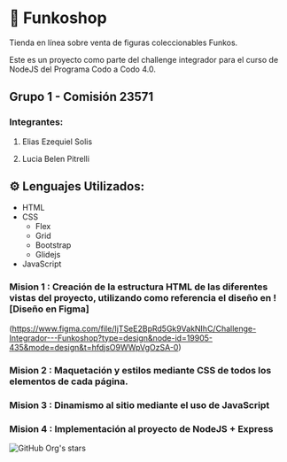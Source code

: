 # 🚀 Funkoshop

Tienda en línea sobre venta de figuras coleccionables Funkos.

Este es un proyecto como parte del challenge integrador para el curso de NodeJS del Programa Codo a Codo 4.0.

## Grupo 1 - Comisión 23571

### Integrantes:

1. Elias Ezequiel Solis

2. Lucia Belen Pitrelli
   

## ⚙️ Lenguajes Utilizados:

- HTML
- CSS
  - Flex
  - Grid
  - Bootstrap
  - Glidejs
- JavaScript

### Mision 1 : **Creación de la estructura HTML de las diferentes vistas del proyecto, utilizando como referencia el diseño en** ![Diseño en Figma]
(https://www.figma.com/file/IjTSeE2BpRd5Gk9VakNIhC/Challenge-Integrador---Funkoshop?type=design&node-id=19905-435&mode=design&t=hfdjsO9WWpVgOzSA-0)

### Mision 2 : **Maquetación y estilos mediante CSS de todos los elementos de cada página.**

### Mision 3 : **Dinamismo al sitio mediante el uso de JavaScript**

### Mision 4 : **Implementación al proyecto de NodeJS + Express**

![GitHub Org's stars](https://img.shields.io/github/stars/camilafernanda?style=social)

